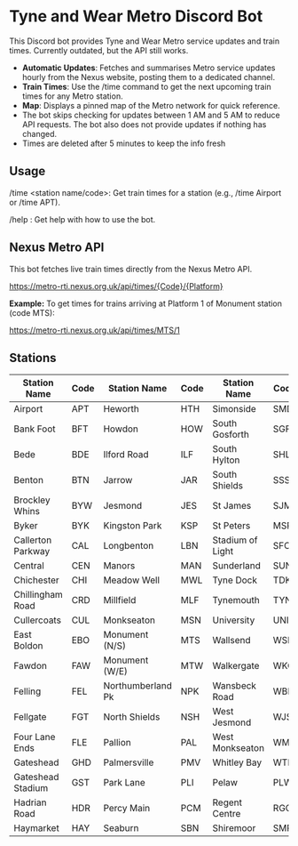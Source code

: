 # Tyne and Wear Metro Discord Bot

This Discord bot provides Tyne and Wear Metro service updates and train times. Currently outdated, but the API still works.

- **Automatic Updates**: Fetches and summarises Metro service updates hourly from the Nexus website, posting them to a dedicated channel.
- **Train Times**: Use the /time <station> command to get the next upcoming train times for any Metro station.
- **Map**: Displays a pinned map of the Metro network for quick reference.
- The bot skips checking for updates between 1 AM and 5 AM to reduce API requests. The bot also does not provide updates if nothing has changed.
- Times are deleted after 5 minutes to keep the info fresh

## Usage

/time <station name/code>: Get train times for a station (e.g., /time Airport or /time APT).

/help : Get help with how to use the bot.

## Nexus Metro API
This bot fetches live train times directly from the Nexus Metro API.

https://metro-rti.nexus.org.uk/api/times/{Code}/{Platform}

**Example:** To get times for trains arriving at Platform 1 of Monument station (code MTS):

https://metro-rti.nexus.org.uk/api/times/MTS/1

## Stations

| Station Name          | Code  | Station Name     | Code  | Station Name      | Code  |
|------------------------|-------|-------------------|-------|--------------------|-------|
| Airport               | APT   | Heworth           | HTH   | Simonside         | SMD   |
| Bank Foot             | BFT   | Howdon            | HOW   | South Gosforth    | SGF   |
| Bede                  | BDE   | Ilford Road       | ILF   | South Hylton      | SHL   |
| Benton                | BTN   | Jarrow            | JAR   | South Shields     | SSS   |
| Brockley Whins        | BYW   | Jesmond           | JES   | St James          | SJM   |
| Byker                 | BYK   | Kingston Park     | KSP   | St Peters         | MSP   |
| Callerton Parkway     | CAL   | Longbenton        | LBN   | Stadium of Light  | SFC   |
| Central               | CEN   | Manors            | MAN   | Sunderland        | SUN   |
| Chichester            | CHI   | Meadow Well       | MWL   | Tyne Dock         | TDK   |
| Chillingham Road      | CRD   | Millfield         | MLF   | Tynemouth         | TYN   |
| Cullercoats           | CUL   | Monkseaton        | MSN   | University        | UNI   |
| East Boldon           | EBO   | Monument (N/S)    | MTS   | Wallsend          | WSD   |
| Fawdon                | FAW   | Monument (W/E)    | MTW   | Walkergate        | WKG   |
| Felling               | FEL   | Northumberland Pk | NPK   | Wansbeck Road     | WBR   |
| Fellgate              | FGT   | North Shields     | NSH   | West Jesmond      | WJS   |
| Four Lane Ends        | FLE   | Pallion           | PAL   | West Monkseaton   | WMN   |
| Gateshead             | GHD   | Palmersville      | PMV   | Whitley Bay       | WTL   |
| Gateshead Stadium     | GST   | Park Lane         | PLI   | Pelaw             | PLW   |
| Hadrian Road          | HDR   | Percy Main        | PCM   | Regent Centre     | RGC   |
| Haymarket             | HAY   | Seaburn           | SBN   | Shiremoor         | SMR   |
